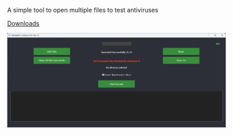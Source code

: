 A simple tool to open multiple files to test antiviruses

[Downloads](https://github.com/winball501/AV-test-tool/releases)

![alt_text](https://github.com/winball501/avtestphoto/blob/main/avtest.png?raw=true)
